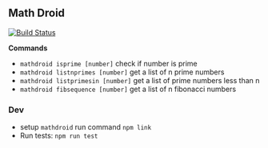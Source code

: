 ## Math Droid

[![Build Status](https://travis-ci.org/RichardKotze/math-droid.svg?branch=master)](https://travis-ci.org/RichardKotze/math-droid)

**Commands**

- `mathdroid isprime [number]` check if number is prime
- `mathdroid listnprimes [number]` get a list of n prime numbers
- `mathdroid listprimesin [number]` get a list of prime numbers less than n
- `mathdroid fibsequence [number]` get a list of n fibonacci numbers

### Dev

- setup `mathdroid` run command `npm link`
- Run tests: `npm run test`